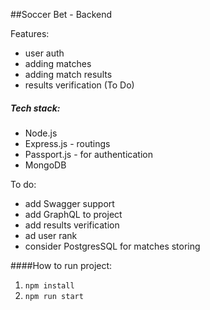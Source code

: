 ##Soccer Bet - Backend

Features: 
* user auth 
* adding matches
* adding match results 
* results verification (To Do)

##### Tech stack:
* Node.js
* Express.js - routings
* Passport.js - for authentication
* MongoDB

To do:
* add Swagger support
* add GraphQL to project
* add results verification
* ad user rank
* consider PostgresSQL for matches storing



####How to run project:
1. ``npm install``
2. ``npm run start``

